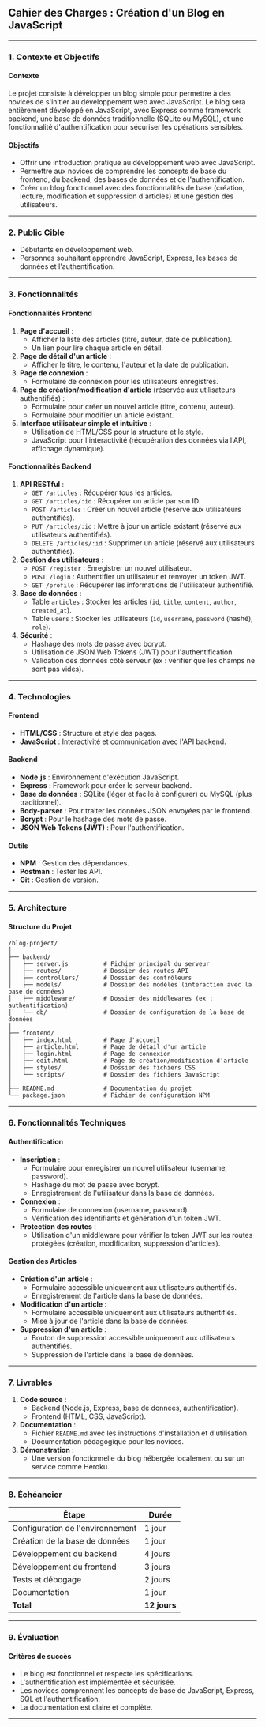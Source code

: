 ## **Cahier des Charges : Création d'un Blog en JavaScript**

---

### **1. Contexte et Objectifs**

#### **Contexte**
Le projet consiste à développer un blog simple pour permettre à des novices de s'initier au développement web avec JavaScript. Le blog sera entièrement développé en JavaScript, avec Express comme framework backend, une base de données traditionnelle (SQLite ou MySQL), et une fonctionnalité d'authentification pour sécuriser les opérations sensibles.

#### **Objectifs**
- Offrir une introduction pratique au développement web avec JavaScript.
- Permettre aux novices de comprendre les concepts de base du frontend, du backend, des bases de données et de l'authentification.
- Créer un blog fonctionnel avec des fonctionnalités de base (création, lecture, modification et suppression d'articles) et une gestion des utilisateurs.

---

### **2. Public Cible**
- Débutants en développement web.
- Personnes souhaitant apprendre JavaScript, Express, les bases de données et l'authentification.

---

### **3. Fonctionnalités**

#### **Fonctionnalités Frontend**
1. **Page d'accueil** :
   - Afficher la liste des articles (titre, auteur, date de publication).
   - Un lien pour lire chaque article en détail.
2. **Page de détail d'un article** :
   - Afficher le titre, le contenu, l'auteur et la date de publication.
3. **Page de connexion** :
   - Formulaire de connexion pour les utilisateurs enregistrés.
4. **Page de création/modification d'article** (réservée aux utilisateurs authentifiés) :
   - Formulaire pour créer un nouvel article (titre, contenu, auteur).
   - Formulaire pour modifier un article existant.
5. **Interface utilisateur simple et intuitive** :
   - Utilisation de HTML/CSS pour la structure et le style.
   - JavaScript pour l'interactivité (récupération des données via l'API, affichage dynamique).

#### **Fonctionnalités Backend**
1. **API RESTful** :
   - `GET /articles` : Récupérer tous les articles.
   - `GET /articles/:id` : Récupérer un article par son ID.
   - `POST /articles` : Créer un nouvel article (réservé aux utilisateurs authentifiés).
   - `PUT /articles/:id` : Mettre à jour un article existant (réservé aux utilisateurs authentifiés).
   - `DELETE /articles/:id` : Supprimer un article (réservé aux utilisateurs authentifiés).
2. **Gestion des utilisateurs** :
   - `POST /register` : Enregistrer un nouvel utilisateur.
   - `POST /login` : Authentifier un utilisateur et renvoyer un token JWT.
   - `GET /profile` : Récupérer les informations de l'utilisateur authentifié.
3. **Base de données** :
   - Table `articles` : Stocker les articles (`id`, `title`, `content`, `author`, `created_at`).
   - Table `users` : Stocker les utilisateurs (`id`, `username`, `password` (hashé), `role`).
4. **Sécurité** :
   - Hashage des mots de passe avec bcrypt.
   - Utilisation de JSON Web Tokens (JWT) pour l'authentification.
   - Validation des données côté serveur (ex : vérifier que les champs ne sont pas vides).

---

### **4. Technologies**

#### **Frontend**
- **HTML/CSS** : Structure et style des pages.
- **JavaScript** : Interactivité et communication avec l'API backend.

#### **Backend**
- **Node.js** : Environnement d'exécution JavaScript.
- **Express** : Framework pour créer le serveur backend.
- **Base de données** : SQLite (léger et facile à configurer) ou MySQL (plus traditionnel).
- **Body-parser** : Pour traiter les données JSON envoyées par le frontend.
- **Bcrypt** : Pour le hashage des mots de passe.
- **JSON Web Tokens (JWT)** : Pour l'authentification.

#### **Outils**
- **NPM** : Gestion des dépendances.
- **Postman** : Tester les API.
- **Git** : Gestion de version.

---

### **5. Architecture**

#### **Structure du Projet**
```
/blog-project/
│
├── backend/
│   ├── server.js          # Fichier principal du serveur
│   ├── routes/            # Dossier des routes API
│   ├── controllers/       # Dossier des contrôleurs
│   ├── models/            # Dossier des modèles (interaction avec la base de données)
│   ├── middleware/        # Dossier des middlewares (ex : authentification)
│   └── db/                # Dossier de configuration de la base de données
│
├── frontend/
│   ├── index.html         # Page d'accueil
│   ├── article.html       # Page de détail d'un article
│   ├── login.html         # Page de connexion
│   ├── edit.html          # Page de création/modification d'article
│   ├── styles/            # Dossier des fichiers CSS
│   └── scripts/           # Dossier des fichiers JavaScript
│
├── README.md              # Documentation du projet
└── package.json           # Fichier de configuration NPM
```

---

### **6. Fonctionnalités Techniques**

#### **Authentification**
- **Inscription** :
  - Formulaire pour enregistrer un nouvel utilisateur (username, password).
  - Hashage du mot de passe avec bcrypt.
  - Enregistrement de l'utilisateur dans la base de données.
- **Connexion** :
  - Formulaire de connexion (username, password).
  - Vérification des identifiants et génération d'un token JWT.
- **Protection des routes** :
  - Utilisation d'un middleware pour vérifier le token JWT sur les routes protégées (création, modification, suppression d'articles).

#### **Gestion des Articles**
- **Création d'un article** :
  - Formulaire accessible uniquement aux utilisateurs authentifiés.
  - Enregistrement de l'article dans la base de données.
- **Modification d'un article** :
  - Formulaire accessible uniquement aux utilisateurs authentifiés.
  - Mise à jour de l'article dans la base de données.
- **Suppression d'un article** :
  - Bouton de suppression accessible uniquement aux utilisateurs authentifiés.
  - Suppression de l'article dans la base de données.

---

### **7. Livrables**

1. **Code source** :
   - Backend (Node.js, Express, base de données, authentification).
   - Frontend (HTML, CSS, JavaScript).
2. **Documentation** :
   - Fichier `README.md` avec les instructions d'installation et d'utilisation.
   - Documentation pédagogique pour les novices.
3. **Démonstration** :
   - Une version fonctionnelle du blog hébergée localement ou sur un service comme Heroku.

---

### **8. Échéancier**

| **Étape**                     | **Durée**   |
|-------------------------------|-------------|
| Configuration de l'environnement | 1 jour      |
| Création de la base de données | 1 jour      |
| Développement du backend       | 4 jours     |
| Développement du frontend      | 3 jours     |
| Tests et débogage              | 2 jours     |
| Documentation                  | 1 jour      |
| **Total**                      | **12 jours**|

---

### **9. Évaluation**

#### **Critères de succès**
- Le blog est fonctionnel et respecte les spécifications.
- L'authentification est implémentée et sécurisée.
- Les novices comprennent les concepts de base de JavaScript, Express, SQL et l'authentification.
- La documentation est claire et complète.

---